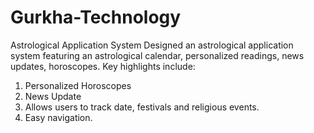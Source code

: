 # Gurkha-Technology
Astrological Application System
Designed an astrological application system featuring an astrological calendar, personalized readings, news updates, horoscopes.
Key highlights include:
1) Personalized Horoscopes
2) News Update
3) Allows users to track date, festivals and religious events.
4) Easy navigation.
